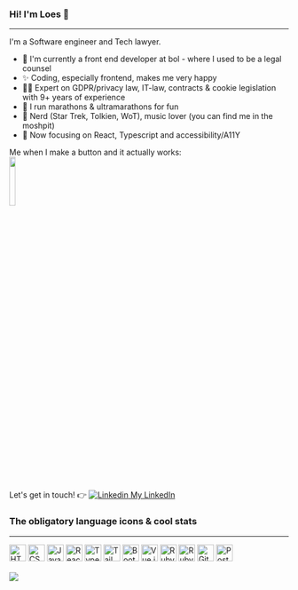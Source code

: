 ### Hi! I'm Loes 🖖
--------------------------------------

I'm a Software engineer and Tech lawyer.

- 💙 I'm currently a front end developer at bol - where I used to be a legal counsel
- ✨ Coding, especially frontend, makes me very happy
- 👩‍💼 Expert on GDPR/privacy law, IT-law, contracts & cookie legislation with 9+ years of experience
- 👟 I run marathons & ultramarathons for fun 
- 🖖 Nerd (Star Trek, Tolkien, WoT), music lover (you can find me in the moshpit)
- 🌱 Now focusing on React, Typescript and accessibility/A11Y

Me when I make a button and it actually works: <br>
<img src="https://media3.giphy.com/media/rIq6ASPIqo2k0/giphy.gif" width="15%" height="15%"/>

Let's get in touch! 👉 [![Linkedin](https://i.sstatic.net/gVE0j.png) My LinkedIn](https://www.linkedin.com/in/loesvanpuijenbroek)
&nbsp;

### The obligatory language icons & cool stats 
----------------------------------
<div align="left">
	<img width="30" src="https://user-images.githubusercontent.com/25181517/192158954-f88b5814-d510-4564-b285-dff7d6400dad.png" alt="HTML" title="HTML"/>
	<img width="30" src="https://user-images.githubusercontent.com/25181517/183898674-75a4a1b1-f960-4ea9-abcb-637170a00a75.png" alt="CSS" title="CSS"/>
	<img width="30" src="https://user-images.githubusercontent.com/25181517/117447155-6a868a00-af3d-11eb-9cfe-245df15c9f3f.png" alt="JavaScript" title="JavaScript"/>
	<img width="30" src="https://user-images.githubusercontent.com/25181517/183897015-94a058a6-b86e-4e42-a37f-bf92061753e5.png" alt="React" title="React"/>
	<img width="30" src="https://user-images.githubusercontent.com/25181517/183890598-19a0ac2d-e88a-4005-a8df-1ee36782fde1.png" alt="TypeScript" title="TypeScript"/>
	<img width="30" src="https://user-images.githubusercontent.com/25181517/202896760-337261ed-ee92-4979-84c4-d4b829c7355d.png" alt="Tailwind CSS" title="Tailwind CSS"/>
	<img width="30" src="https://user-images.githubusercontent.com/25181517/183898054-b3d693d4-dafb-4808-a509-bab54cf5de34.png" alt="Bootstrap" title="Bootstrap"/>
	<img width="30" src="https://user-images.githubusercontent.com/25181517/117448124-a2da9800-af3e-11eb-85d2-bd1b69b65603.png" alt="Vue.js" title="Vue.js"/>
	<img width="30" src="https://user-images.githubusercontent.com/25181517/192603745-7d34df9e-7756-4756-a539-6a61badf7a80.png" alt="Ruby" title="Ruby"/>
	<img width="30" src="https://user-images.githubusercontent.com/25181517/192603748-3ac17112-3653-4257-80da-a57334b11411.png" alt="Ruby on Rails" title="Ruby on Rails"/>
	<img width="30" src="https://user-images.githubusercontent.com/25181517/192108372-f71d70ac-7ae6-4c0d-8395-51d8870c2ef0.png" alt="Git" title="Git"/>
	<img width="30" src="https://user-images.githubusercontent.com/25181517/117208740-bfb78400-adf5-11eb-97bb-09072b6bedfc.png" alt="PostgreSQL" title="PostgreSQL"/>
</div>
<br>
<img align="center" src="https://github-readme-stats.vercel.app/api/top-langs/?username=thelvp&layout=compact&theme=dark&langs_count=6" />
